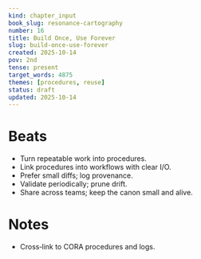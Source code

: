 ```yaml
---
kind: chapter_input
book_slug: resonance-cartography
number: 16
title: Build Once, Use Forever
slug: build-once-use-forever
created: 2025-10-14
pov: 2nd
tense: present
target_words: 4875
themes: [procedures, reuse]
status: draft
updated: 2025-10-14
---
```


# Beats
- Turn repeatable work into procedures.
- Link procedures into workflows with clear I/O.
- Prefer small diffs; log provenance.
- Validate periodically; prune drift.
- Share across teams; keep the canon small and alive.

# Notes
- Cross‑link to CORA procedures and logs.

